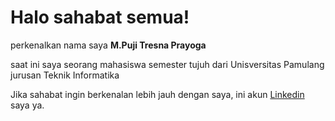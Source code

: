 # Halo sahabat semua!

perkenalkan nama saya **M.Puji Tresna Prayoga**

saat ini saya seorang mahasiswa semester tujuh dari Unisversitas Pamulang\
jurusan Teknik Informatika

Jika sahabat ingin berkenalan lebih jauh dengan saya,
ini akun [Linkedin](https://www.linkedin.com/in/puji-tresna-prayoga-66563b200/) saya ya.


